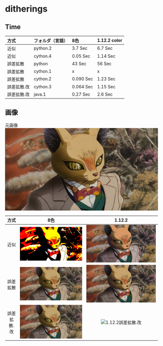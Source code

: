 # ditherings
## Time
| 方式 | フォルダ（言語） | 8色 | 1.12.2 color |
| :--- | :--- | :--- | :--- |
| 近似 | python.2 | 3.7 Sec | 6.7 Sec |
| 近似 | cython.4 | 0.05 Sec | 1.14 Sec |
| 誤差拡散 | python  | 43 Sec | 56 Sec |
| 誤差拡散 | cython.1 | x | x |
| 誤差拡散 | cython.2 | 0.090 Sec | 1.23 Sec |
| 誤差拡散.改 | cython.3 | 0.064 Sec | 1.15 Sec |
| 誤差拡散.改 | java.1 | 0.27 Sec | 2.6 Sec |

## 画像
元画像
![元画像](target.jpg)

| 方式 | 8色 | 1.12.2 |
| :---: | :---: | :---: |
| 近似 | ![8近似](image/8color/近似.png) | ![1.12.2近似](image/1.12.2/近似.png) |
| 誤差拡散 | ![8誤差拡散](image/8color/誤差拡散.png) | ![1.12.2誤差拡散](image/1.12.2/誤差拡散.png) |
| 誤差拡散.改 | ![8誤差拡散.改](image/8color/誤差拡散.改.png) | ![1.12.2誤差拡散.改](image/1.12.2/誤差拡散.改.png) |